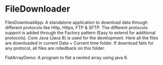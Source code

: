 # FileDownloader
FilesDownloadApp: A standalone application to download data through different protocols like Http, Https, FTP & SFTP.
The different protocols support is added through the Factory pattern (Easy to extend for additional protocols).  Core Java (Java 8) is used for the development. Here all the files are downloaded in current Data + Current time folder. If download fails for any protocol, all files are rolledback on this folder.

FlatArrayDemo: A program to flat a nested array using java 8.
